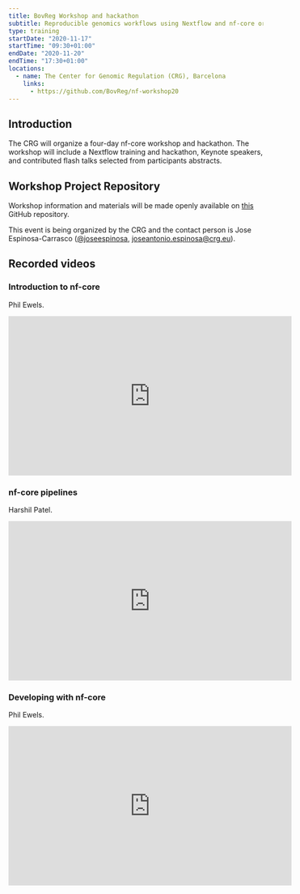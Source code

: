 ```yaml
---
title: BovReg Workshop and hackathon
subtitle: Reproducible genomics workflows using Nextflow and nf-core organized by The Center for Genomic Regulation (CRG), Barcelona
type: training
startDate: "2020-11-17"
startTime: "09:30+01:00"
endDate: "2020-11-20"
endTime: "17:30+01:00"
locations:
  - name: The Center for Genomic Regulation (CRG), Barcelona
    links:
      - https://github.com/BovReg/nf-workshop20
---
```


## Introduction

The CRG will organize a four-day nf-core workshop and hackathon. The workshop will include a Nextflow training and
hackathon, Keynote speakers, and contributed flash talks selected from participants abstracts.

## Workshop Project Repository

Workshop information and materials will be made openly available on [this](https://github.com/BovReg/nf-workshop20/)
GitHub repository.

This event is being organized by the CRG and the contact person is Jose Espinosa-Carrasco ([@joseespinosa](https://github.com/joseespinosa),
[joseantonio.espinosa@crg.eu](mailto:joseantonio.espinosa@crg.eu)).

## Recorded videos

### Introduction to nf-core

Phil Ewels.

<div class="ratio ratio-16x9">
    <iframe width="560" height="315" src="https://www.youtube.com/embed/-GcuxoIpfOc" frameborder="0" allow="accelerometer; autoplay; clipboard-write; encrypted-media; gyroscope; picture-in-picture" allowfullscreen></iframe>
</div>

### nf-core pipelines

Harshil Patel.

<div class="ratio ratio-16x9">
    <iframe width="560" height="315" src="https://www.youtube.com/embed/hCGuF9bA9ho" frameborder="0" allow="accelerometer; autoplay; clipboard-write; encrypted-media; gyroscope; picture-in-picture" allowfullscreen></iframe>
</div>

### Developing with nf-core

Phil Ewels.

<div class="ratio ratio-16x9">
    <iframe width="560" height="315" src="https://www.youtube.com/embed/lUJ1L-qDeXM" frameborder="0" allow="accelerometer; autoplay; clipboard-write; encrypted-media; gyroscope; picture-in-picture" allowfullscreen></iframe>
</div>
